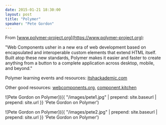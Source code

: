 ```yaml
---
date: 2015-01-21 18:30:00
layout: post
title: "Polymer"
speaker: "Pete Gordon"
---
```


From [www.polymer-project.org](https://www.polymer-project.org):

"Web Components usher in a new era of web development based on encapsulated and interoperable custom elements that extend HTML itself. Built atop these new standards, Polymer makes it easier and faster to create anything from a button to a complete application across desktop, mobile, and beyond."

Polymer learning events and resources: [itshackademic.com](http://itshackademic.com/)

Other good resources: [webcomponents.org](http://webcomponents.org/), [component.kitchen](http://component.kitchen/)

![Pete Gordon on Polymer]({{ "/images/pete1.jpg" | prepend: site.baseurl | prepend: site.url }} 'Pete Gordon on Polymer')

![Pete Gordon on Polymer]({{ "/images/pete2.jpg" | prepend: site.baseurl | prepend: site.url }} 'Pete Gordon on Polymer')
